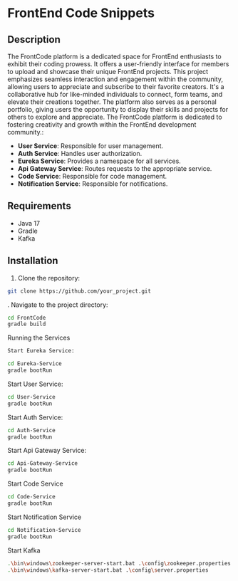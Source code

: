 ﻿# FrontEnd Code Snippets

## Description

The FrontCode platform is a dedicated space for FrontEnd enthusiasts to exhibit their coding prowess. It offers a user-friendly interface for members to upload and showcase their unique FrontEnd projects. This project emphasizes seamless interaction and engagement within the community, allowing users to appreciate and subscribe to their favorite creators. It's a collaborative hub for like-minded individuals to connect, form teams, and elevate their creations together. The platform also serves as a personal portfolio, giving users the opportunity to display their skills and projects for others to explore and appreciate. The FrontCode platform is dedicated to fostering creativity and growth within the FrontEnd development community.:

- **User Service**: Responsible for user management.
- **Auth Service**: Handles user authorization.
- **Eureka Service**: Provides a namespace for all services.
- **Api Gateway Service**: Routes requests to the appropriate service.
- **Code Service**: Responsible for code management.
- **Notification Service**: Responsible for notifications.


## Requirements

- Java 17
- Gradle
- Kafka

## Installation

1. Clone the repository:

```bash
git clone https://github.com/your_project.git
```
.
    Navigate to the project directory:

```bash
cd FrontCode
gradle build
```
Running the Services
```bash
Start Eureka Service:

cd Eureka-Service
gradle bootRun
```
Start User Service:

```bash
cd User-Service
gradle bootRun
```
Start Auth Service:
```bash
cd Auth-Service
gradle bootRun
```
Start Api Gateway Service:
```bash
cd Api-Gateway-Service
gradle bootRun
```

Start Code Service
```bash
cd Code-Service
gradle bootRun
```

Start Notification Service
```bash
cd Notification-Service
gradle bootRun
```

Start Kafka
```bash
.\bin\windows\zookeeper-server-start.bat .\config\zookeeper.properties
.\bin\windows\kafka-server-start.bat .\config\server.properties
```
